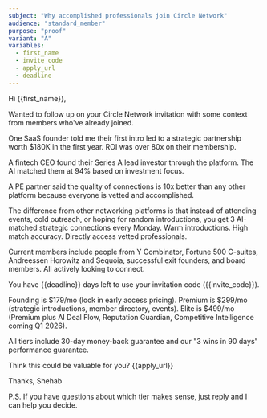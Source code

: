 ```yaml
---
subject: "Why accomplished professionals join Circle Network"
audience: "standard_member"
purpose: "proof"
variant: "A"
variables:
  - first_name
  - invite_code
  - apply_url
  - deadline
---
```


Hi {{first_name}},

Wanted to follow up on your Circle Network invitation with some context from members who've already joined.

One SaaS founder told me their first intro led to a strategic partnership worth $180K in the first year. ROI was over 80x on their membership.

A fintech CEO found their Series A lead investor through the platform. The AI matched them at 94% based on investment focus.

A PE partner said the quality of connections is 10x better than any other platform because everyone is vetted and accomplished.

The difference from other networking platforms is that instead of attending events, cold outreach, or hoping for random introductions, you get 3 AI-matched strategic connections every Monday. Warm introductions. High match accuracy. Directly access vetted professionals.

Current members include people from Y Combinator, Fortune 500 C-suites, Andreessen Horowitz and Sequoia, successful exit founders, and board members. All actively looking to connect.

You have {{deadline}} days left to use your invitation code ({{invite_code}}).

Founding is $179/mo (lock in early access pricing).
Premium is $299/mo (strategic introductions, member directory, events).
Elite is $499/mo (Premium plus AI Deal Flow, Reputation Guardian, Competitive Intelligence coming Q1 2026).

All tiers include 30-day money-back guarantee and our "3 wins in 90 days" performance guarantee.

Think this could be valuable for you? {{apply_url}}

Thanks,
Shehab

P.S. If you have questions about which tier makes sense, just reply and I can help you decide.
